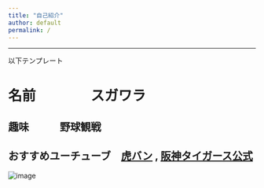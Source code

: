 ```yaml
---
title: "自己紹介"
author: default
permalink: /
---
```



---

以下テンプレート

# 名前　　　　スガワラ
## 趣味　　　野球観戦 
## おすすめユーチューブ　[虎バン](https://www.youtube.com/c/toraban/videos) , [阪神タイガース公式](https://www.youtube.com/channel/UCqm35j3ustKFyXQVnX5tlXw)  




![image](/GHPages_WebSite/assets/images/logo-150.png)
